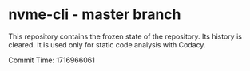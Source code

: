 # nvme-cli - master branch

This repository contains the frozen state of the repository.
Its history is cleared. It is used only for static code
analysis with Codacy.

Commit Time: 1716966061